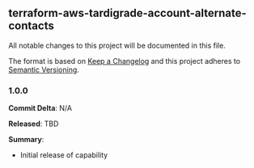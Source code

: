## terraform-aws-tardigrade-account-alternate-contacts

All notable changes to this project will be documented in this file.

The format is based on [Keep a Changelog](http://keepachangelog.com/) and this project adheres to [Semantic Versioning](http://semver.org/).

### 1.0.0

**Commit Delta**: N/A

**Released**: TBD

**Summary**:

*   Initial release of capability
